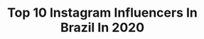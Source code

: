 ---
title: Top 10 Instagram Influencers In Brazil In 2020
description: >-
  Find top Instagram influencers in Brazil in 2020. Most popular hashtags: #pov #fyp #dueto #foryou.
platform: Instagram
profiles:
  - username: "jotaperibeiro"
    fullname: >-
      Jotape
    location: "Brazil"
    followers: 60634
    engagement: 744
    commentsToLikes: 0.089924
    avatar: "https://scontent-ams4-1.cdninstagram.com/v/t51.2885-19/s320x320/87617898_1040257643024910_337964452466917376_n.jpg?_nc_ht=scontent-ams4-1.cdninstagram.com&_nc_ohc=0ZM4YS6KagEAX-tJdXI&oh=2547c588095c3f962699d3adc370d65e&oe=5EBB3D7F"
    verified: false
    hashtags: "#fuicancelado, #reagir, #dueto, #mundodorock"
  - username: "brenogonzalez"
    fullname: >-
      Breno Gonzalez
    location: "Brazil"
    followers: 83329
    engagement: 1620
    commentsToLikes: 0.105033
    avatar: "https://scontent-ams4-1.cdninstagram.com/v/t51.2885-19/s320x320/74881544_2799170976781061_5439759462602637312_n.jpg?_nc_ht=scontent-ams4-1.cdninstagram.com&_nc_ohc=TD3mk-EwUpUAX8zpF2A&oh=f5380d760d0dc169d9da479c707bbfcc&oe=5EBB9B61"
    verified: false
    hashtags: "#dueto, #foryou, #pov, #piscadinhadobreno"
  - username: "gabrielle.maiaa"
    fullname: >-
      Gabrielle Maia
    location: "Brazil"
    followers: 71240
    engagement: 1048
    commentsToLikes: 0.046841
    avatar: "https://scontent-ams4-1.cdninstagram.com/v/t51.2885-19/s320x320/87242382_3044135762297299_3923926011896397824_n.jpg?_nc_ht=scontent-ams4-1.cdninstagram.com&_nc_ohc=FT7A8OBJ3AoAX--pb9h&oh=a844627ad0719e5483ae401112e9d65b&oe=5EBD86F8"
    verified: false
    hashtags: "#dueto, #reagir, #pov, #voltatiktok"
  - username: "190pietro"
    fullname: >-
      Pietro Guedes
    location: "Brazil"
    followers: 140433
    engagement: 2759
    commentsToLikes: 0.047233
    avatar: "https://scontent-lht6-1.cdninstagram.com/v/t51.2885-19/s320x320/92358135_244098250060702_8811200582556581888_n.jpg?_nc_ht=scontent-lht6-1.cdninstagram.com&_nc_ohc=q8HhmH7TcgAAX_CRyGC&oh=276d21644376ddc8dac90cc0c692e41b&oe=5EBD162D"
    verified: false
    hashtags: "#lomotif, #dueto, #pov"
  - username: "_luhsetra_"
    fullname: >-
      Luiza Setra
    location: "Brazil"
    followers: 351375
    engagement: 1924
    commentsToLikes: 0.032142
    avatar: "https://scontent-lhr8-1.cdninstagram.com/v/t51.2885-19/s320x320/90405129_506356340048438_7294326478454390784_n.jpg?_nc_ht=scontent-lhr8-1.cdninstagram.com&_nc_ohc=QyoZiZeBINwAX--2bY1&oh=957fca0d810ac644a0d891fde9a5b67b&oe=5EBBA0B6"
    verified: false
    hashtags: "#teamcupnoodles, #duet, #pov, #voltatiktok"
  - username: "isabelle.rosa"
    fullname: >-
      Isabelle Rosa♡
    location: "Brazil"
    followers: 46402
    engagement: 692
    commentsToLikes: 0.052366
    avatar: "https://scontent-ams4-1.cdninstagram.com/v/t51.2885-19/s320x320/81712092_697143934151766_5084588125607428096_n.jpg?_nc_ht=scontent-ams4-1.cdninstagram.com&_nc_ohc=UcKBmBFM2swAX9dxjG_&oh=4eb5ba722f4de8ea1c34cfa09ed03f02&oe=5EBA1262"
    verified: false
    hashtags: "#pov, #paravoce, #fyp, #fy"
  - username: "amanda_mora3ss"
    fullname: >-
      𝓪𝓶𝓪𝓷𝓭𝓪 𝓶𝓸𝓻𝓪𝓮𝓼🌺
    location: "Brazil"
    followers: 9544
    engagement: 2202
    commentsToLikes: 0.064746
    avatar: "https://scontent-ams4-1.cdninstagram.com/v/t51.2885-19/s320x320/91125617_1524730967689285_8312976774128467968_n.jpg?_nc_ht=scontent-ams4-1.cdninstagram.com&_nc_ohc=T5OAOtwhKWoAX_ctL4W&oh=808025e16a523084ab94f5a8cfe6459b&oe=5EBBAA56"
    verified: false
    hashtags: "#magic, #fyou, #whirlpool, #fory"
  - username: "its.leite"
    fullname: >-
      Tiago Leite
    location: "Brazil"
    followers: 52421
    engagement: 978
    commentsToLikes: 0.048516
    avatar: "https://scontent-lhr8-1.cdninstagram.com/v/t51.2885-19/s320x320/89853599_191855398913456_493406908116369408_n.jpg?_nc_ht=scontent-lhr8-1.cdninstagram.com&_nc_ohc=cQ59TiBbsk0AX-nnJg2&oh=f5af15323569f1ad1cf607096373b52a&oe=5EBB4698"
    verified: false
    hashtags: "#fyp, #coronavirus, #famleite, #fyp"
  - username: "joshbeauchamp"
    fullname: >-
      Josh Beauchamp
    location: "Brazil"
    followers: 2654181
    engagement: 1466
    commentsToLikes: 0.054656
    avatar: "https://scontent-lhr8-1.cdninstagram.com/v/t51.2885-19/s320x320/81606779_531745797690940_8980777573713707008_n.jpg?_nc_ht=scontent-lhr8-1.cdninstagram.com&_nc_ohc=wTG7oFD0RWIAX_beJUJ&oh=27ff04029348e7a6e1d13bb9b125e77a&oe=5EB92224"
    verified: true
    hashtags: "#minirexonanowunited, #nowunited, #jackboys, #outwest"
  - username: "biaa.rabelo"
    fullname: >-
      ♡ bia rabelo ♡
    location: "Brazil"
    followers: 324364
    engagement: 1388
    commentsToLikes: 0.554185
    avatar: "https://scontent-ams4-1.cdninstagram.com/v/t51.2885-19/s320x320/89861660_646007246188177_5051826883872686080_n.jpg?_nc_ht=scontent-ams4-1.cdninstagram.com&_nc_ohc=L3KR7l8gITcAX-tM2uB&oh=d4c0ccc3de552f8f04c7860da5c02f38&oe=5EB8422C"
    verified: false
    hashtags: "#rockinrio, #pov, #routine, #nighroutine"
cities:
  - name: Rio de Janeiro
    link: /instagram/brazil/rio-de-janeiro
  - name: Sao Paulo
    link: /instagram/brazil/sao-paulo
---